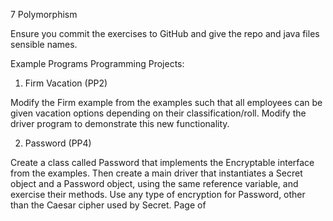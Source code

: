 ﻿7 Polymorphism


Ensure you commit the exercises to GitHub and give the repo and java files sensible names.




Example Programs
Programming Projects:
1) Firm Vacation (PP2)


Modify the Firm example from the examples such that all employees can be given vacation options depending on their classification/roll. Modify the driver program to demonstrate this new functionality.


2) Password (PP4)


Create a class called Password that implements the Encryptable interface from the examples. Then create a main driver that instantiates a Secret object and a Password object, using the same reference variable, and exercise their methods. Use any type of encryption for Password, other than the Caesar cipher used by Secret.
Page  of